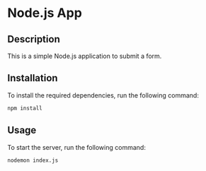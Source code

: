 # Node.js App

## Description
This is a simple Node.js application to submit a form.

## Installation
To install the required dependencies, run the following command:
```bash
npm install
```
## Usage
To start the server, run the following command:
```bash
nodemon index.js
